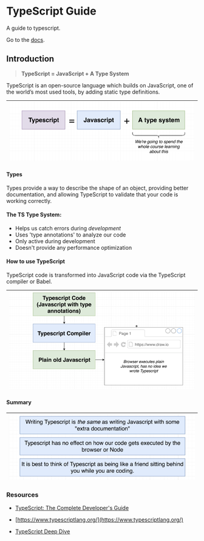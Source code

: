 # TypeScript Guide

A guide to typescript.

Go to the [docs](./docs/00-index.md).

## Introduction

> **TypeScript = JavaScript + A Type System**

TypeScript is an open-source language which builds on JavaScript, one of the world’s most used tools, by adding static type definitions.


|![](./docs/screenshots/01-typescript.png)
|--


#### Types

Types provide a way to describe the shape of an object, providing better documentation, and allowing TypeScript to validate that your code is working correctly.

#### The TS Type System:

 - Helps us catch errors during *development*
 - Uses 'type annotations' to analyze our code
 - Only active during development
 - Doesn't provide any performance optimization


#### How to use TypeScript

TypeScript code is transformed into JavaScript code via the TypeScript compiler or Babel.

|![](./docs/screenshots/02-ts-compiler.png)
|--


#### Summary

|![](./docs/screenshots/03-summary.png)
|--


### Resources

 - [TypeScript: The Complete Developer's Guide](https://www.udemy.com/course/typescript-the-complete-developers-guide)

 - [https://www.typescriptlang.org/](https://www.typescriptlang.org/)

 - [TypeScript Deep Dive](https://basarat.gitbook.io/typescript/)
